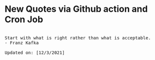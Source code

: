 # New Quotes via Github action and Cron Job

<pre>
<!-- #quote -->
Start with what is right rather than what is acceptable.
- Franz Kafka

Updated on: [12/3/2021]
<!-- #quoteEnd -->
</pre>
